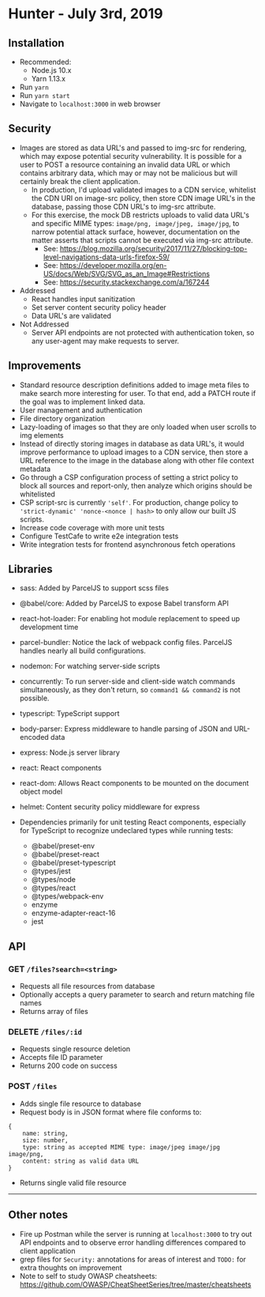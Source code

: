 # Hunter - July 3rd, 2019 
## Installation
- Recommended: 
  - Node.js 10.x
  - Yarn 1.13.x
- Run `yarn`
- Run `yarn start`
- Navigate to `localhost:3000` in web browser
## Security
- Images are stored as data URL's and passed to img-src for rendering, which may expose potential security vulnerability. It is possible for a user to POST a resource containing an invalid data URL or which contains arbitrary data, which may or may not be malicious but will certainly break the client application.
  - In production, I'd upload validated images to a CDN service, whitelist the CDN URI on image-src policy, then store CDN image URL's in the database, passing those CDN URL's to img-src attribute.
  - For this exercise, the mock DB restricts uploads to valid data URL's and specific MIME types: `image/png, image/jpeg, image/jpg`, to narrow potential attack surface, however, documentation on the matter asserts that scripts cannot be executed via img-src attribute.
    - See: https://blog.mozilla.org/security/2017/11/27/blocking-top-level-navigations-data-urls-firefox-59/
    - See: https://developer.mozilla.org/en-US/docs/Web/SVG/SVG_as_an_Image#Restrictions
    - See: https://security.stackexchange.com/a/167244
- Addressed
  - React handles input sanitization
  - Set server content security policy header
  - Data URL's are validated 
- Not Addressed
  - Server API endpoints are not protected with authentication token, so any user-agent may make requests to server.
## Improvements
- Standard resource description definitions added to image meta files to make search more interesting for user. To that end, add a PATCH route if the goal was to implement linked data.
- User management and authentication
- File directory organization
- Lazy-loading of images so that they are only loaded when user scrolls to img elements
- Instead of directly storing images in database as data URL's, it would improve performance to upload images to a CDN service, then store a URL reference to the image in the database along with other file context metadata
- Go through a CSP configuration process of setting a strict policy to block all sources and report-only, then analyze which origins should be whitelisted
- CSP script-src is currently `'self'`. For production, change policy to `'strict-dynamic' 'nonce-<nonce | hash>` to only allow our built JS scripts.
- Increase code coverage with more unit tests
- Configure TestCafe to write e2e integration tests
- Write integration tests for frontend asynchronous fetch operations
## Libraries
- sass: Added by ParcelJS to support scss files
- @babel/core: Added by ParcelJS to expose Babel transform API
- react-hot-loader: For enabling hot module replacement to speed up development time
- parcel-bundler: Notice the lack of webpack config files. ParcelJS handles nearly all build configurations.
- nodemon: For watching server-side scripts
- concurrently: To run server-side and client-side watch commands simultaneously, as they don't return, so `command1 && command2` is not possible.
- typescript: TypeScript support
- body-parser: Express middleware to handle parsing of JSON and URL-encoded data
- express: Node.js server library
- react: React components 
- react-dom: Allows React components to be mounted on the document object model
- helmet: Content security policy middleware for express

- Dependencies primarily for unit testing React components, especially for TypeScript to recognize undeclared types while running tests:
     - @babel/preset-env
     - @babel/preset-react
     - @babel/preset-typescript
     - @types/jest
     - @types/node
     - @types/react
     - @types/webpack-env
     - enzyme
     - enzyme-adapter-react-16
     - jest
## API
### GET `/files?search=<string>`
- Requests all file resources from database
- Optionally accepts a query parameter to search and return matching file names
- Returns array of files

### DELETE `/files/:id`
- Requests single resource deletion
- Accepts file ID parameter
- Returns 200 code on success

### POST `/files`
- Adds single file resource to database
- Request body is in JSON format where file conforms to:
```
{
    name: string,
    size: number,
    type: string as accepted MIME type: image/jpeg image/jpg image/png,
    content: string as valid data URL 
}
```
- Returns single valid file resource
---
## Other notes
- Fire up Postman while the server is running at `localhost:3000` to try out API endpoints and to observe error handling differences compared to client application
- grep files for `Security:` annotations for areas of interest and `TODO:` for extra thoughts on improvement 
- Note to self to study OWASP cheatsheets: https://github.com/OWASP/CheatSheetSeries/tree/master/cheatsheets
